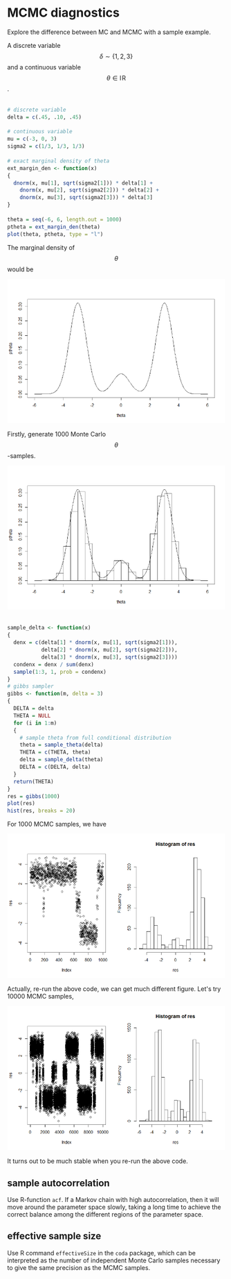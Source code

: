 # MCMC diagnostics

Explore the difference between MC and MCMC with a sample example. 

A discrete variable $$\delta\sim\{1,2,3\}$$ and a continuous variable $$\theta\in\mathrm{I\!R}$$.

```r

# discrete variable
delta = c(.45, .10, .45)

# continuous variable
mu = c(-3, 0, 3)
sigma2 = c(1/3, 1/3, 1/3)

# exact marginal density of theta
ext_margin_den <- function(x)
{
  dnorm(x, mu[1], sqrt(sigma2[1])) * delta[1] +
    dnorm(x, mu[2], sqrt(sigma2[2])) * delta[2] +
    dnorm(x, mu[3], sqrt(sigma2[3])) * delta[3]
}

theta = seq(-6, 6, length.out = 1000)
ptheta = ext_margin_den(theta)
plot(theta, ptheta, type = "l")
```

The marginal density of $$\theta$$ would be 

![](fig6.4.png)

Firstly, generate 1000 Monte Carlo $$\theta$$-samples.

![](fig6.4hist.png)

```r

sample_delta <- function(x)
{
  denx = c(delta[1] * dnorm(x, mu[1], sqrt(sigma2[1])),
           delta[2] * dnorm(x, mu[2], sqrt(sigma2[2])),
           delta[3] * dnorm(x, mu[3], sqrt(sigma2[3])))
  condenx = denx / sum(denx)
  sample(1:3, 1, prob = condenx)
}
# gibbs sampler
gibbs <- function(m, delta = 3)
{
  DELTA = delta
  THETA = NULL
  for (i in 1:m)
  {
    # sample theta from full conditional distribution
    theta = sample_theta(delta)
    THETA = c(THETA, theta)
    delta = sample_delta(theta)
    DELTA = c(DELTA, delta)
  }
  return(THETA)
}
res = gibbs(1000)
plot(res)
hist(res, breaks = 20)
```

For 1000 MCMC samples, we have

![](fig6.5.png)

Actually, re-run the above code, we can get much different figure. Let's try 10000 MCMC samples,

![](fig6.6.png)

It turns out to be much stable when you re-run the above code.

## sample autocorrelation

Use R-function `acf`. If a Markov chain with high autocorrelation, then it will move around the parameter space slowly, taking a long time to achieve the correct balance among the different regions of the parameter space.

## effective sample size

Use R command `effectiveSize` in the `coda` package, which can be interpreted as the number of independent Monte Carlo samples necessary to give the same precision as the MCMC samples.